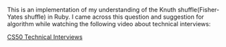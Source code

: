 This is an implementation of my understanding of the Knuth shuffle(Fisher-Yates shuffle) in Ruby. I came across this question and suggestion for algorithm while watching the following video about technical interviews:

<a href="http://www.youtube.com/watch?v=U0nvXHh7o-w" target="_blank">CS50 Technical Interviews</a>
